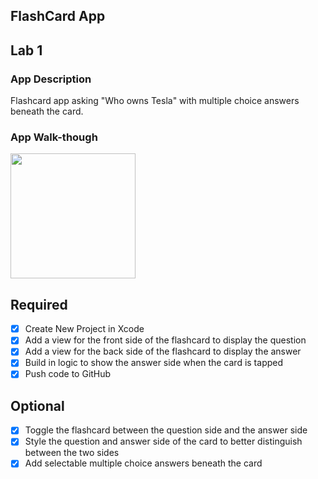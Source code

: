 
## FlashCard App






## Lab 1

### App Description
Flashcard app asking "Who owns Tesla" with multiple choice answers beneath the card. 

### App Walk-though

<img src="http://g.recordit.co/O0gxlIFVXt.gif" width=200><br>

## Required
- [x] Create New Project in Xcode
- [x] Add a view for the front side of the flashcard to display the question
- [x] Add a view for the back side of the flashcard to display the answer
- [x] Build in logic to show the answer side when the card is tapped
- [x] Push code to GitHub
## Optional
- [x] Toggle the flashcard between the question side and the answer side
- [x] Style the question and answer side of the card to better distinguish between the two sides
- [x] Add selectable multiple choice answers beneath the card

